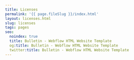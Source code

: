 ```yaml
---
title: Licenses
permalink: '{{ page.fileSlug }}/index.html'
layout: licenses.html
slug: licenses
tags: pages
seo:
  noindex: true
  title: Bulletin - Webflow HTML Website Template
  og:title: Bulletin - Webflow HTML Website Template
  twitter:title: Bulletin - Webflow HTML Website Template
---
```



